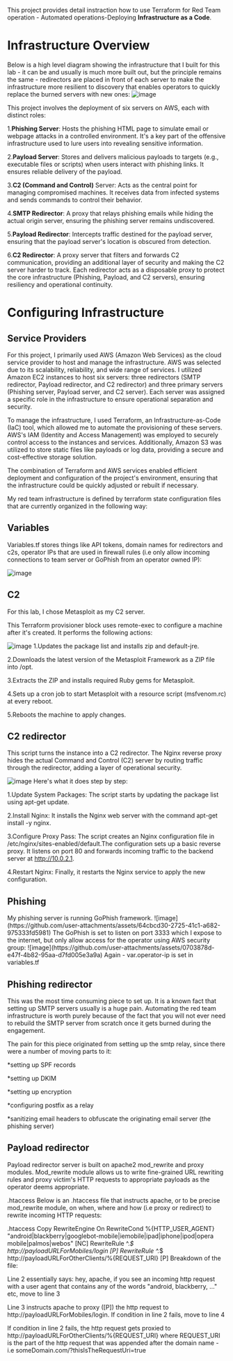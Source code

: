 This project provides detail instraction how to use Terraform for Red Team operation - Automated operations-Deploying **Infrastructure as a Code**.

<h1>Infrastructure Overview</h1>

Below is a high level diagram showing the infrastructure that I built for this lab - it can be and usually is much more built out, but the principle remains the same - redirectors are placed in front of each server to make the infrastructure more resilient to discovery that enables operators to quickly replace the burned servers with new ones:
![image](https://github.com/user-attachments/assets/38e75f38-e4e0-4efa-9f0c-110dc9393378)

This project involves the deployment of six servers on AWS, each with distinct roles:

1.**Phishing Server**: Hosts the phishing HTML page to simulate email or webpage attacks in a controlled environment. It's a key part of the offensive infrastructure used to lure users into revealing sensitive information.

2.**Payload Server**: Stores and delivers malicious payloads to targets (e.g., executable files or scripts) when users interact with phishing links. It ensures reliable delivery of the payload.

3.**C2 (Command and Control)** Server: Acts as the central point for managing compromised machines. It receives data from infected systems and sends commands to control their behavior.

4.**SMTP Redirector**: A proxy that relays phishing emails while hiding the actual origin server, ensuring the phishing server remains undiscovered.

5.**Payload Redirector**: Intercepts traffic destined for the payload server, ensuring that the payload server's location is obscured from detection.

6.**C2 Redirector**: A proxy server that filters and forwards C2 communication, providing an additional layer of security and making the C2 server harder to track.
Each redirector acts as a disposable proxy to protect the core infrastructure (Phishing, Payload, and C2 servers), ensuring resiliency and operational continuity.

<h1> Configuring Infrastructure </h1>
<h2>Service Providers</h2>
For this project, I primarily used AWS (Amazon Web Services) as the cloud service provider to host and manage the infrastructure. AWS was selected due to its scalability, reliability, and wide range of services. I utilized Amazon EC2 instances to host six servers: three redirectors (SMTP redirector, Payload redirector, and C2 redirector) and three primary servers (Phishing server, Payload server, and C2 server). Each server was assigned a specific role in the infrastructure to ensure operational separation and security.

To manage the infrastructure, I used Terraform, an Infrastructure-as-Code (IaC) tool, which allowed me to automate the provisioning of these servers. AWS's IAM (Identity and Access Management) was employed to securely control access to the instances and services. Additionally, Amazon S3 was utilized to store static files like payloads or log data, providing a secure and cost-effective storage solution.

The combination of Terraform and AWS services enabled efficient deployment and configuration of the project's environment, ensuring that the infrastructure could be quickly adjusted or rebuilt if necessary.

My red team infrastructure is defined by terraform state configuration files that are currently organized in the following way:

<h2>Variables</h2>
Variables.tf stores things like API tokens, domain names for redirectors and c2s, operator IPs that are used in firewall rules (i.e only allow incoming connections to team server or GoPhish from an operator owned IP):

![image](https://github.com/user-attachments/assets/1ecbfba0-1ce8-498a-a5f7-476b0f170b89)


<h2>C2</h2>

For this lab, I chose Metasploit as my C2 server.

This Terraform provisioner block uses remote-exec to configure a machine after it's created. It performs the following actions:

![image](https://github.com/user-attachments/assets/45847799-7a74-4285-92fb-0396f1e34ad5)
1.Updates the package list and installs zip and default-jre.

2.Downloads the latest version of the Metasploit Framework as a ZIP file into /opt.

3.Extracts the ZIP and installs required Ruby gems for Metasploit.

4.Sets up a cron job to start Metasploit with a resource script (msfvenom.rc) at every reboot.

5.Reboots the machine to apply changes.

<h2>C2 redirector</h2>
This script turns the instance into a C2 redirector. The Nginx reverse proxy hides the actual Command and Control (C2) server by routing traffic through the redirector, adding a layer of operational security.

![image](https://github.com/user-attachments/assets/77c637f4-a2d1-44f0-b2c7-e94249cfc825)
Here's what it does step by step:

1.Update System Packages: The script starts by updating the package list using apt-get update.

2.Install Nginx: It installs the Nginx web server with the command apt-get install -y nginx.

3.Configure Proxy Pass: The script creates an Nginx configuration file in /etc/nginx/sites-enabled/default.The configuration sets up a basic reverse proxy.
It listens on port 80 and forwards incoming traffic to the backend server at http://10.0.2.1.

4.Restart Nginx: Finally, it restarts the Nginx service to apply the new configuration.

<h2>Phishing</h2>
My phishing server is running GoPhish framework.
![image](https://github.com/user-attachments/assets/64cbcd30-2725-41c1-a682-975333fd5981)
The GoPhish is set to listen on port 3333 which I expose to the internet, but only allow access for the operator using AWS security group:
![image](https://github.com/user-attachments/assets/0703878d-e47f-4b82-95aa-d7fd005e3a9a)
Again - var.operator-ip is set in variables.tf

<h2>Phishing redirector</h2>

This was the most time consuming piece to set up. It is a known fact that setting up SMTP servers usually is a huge pain. Automating the red team infrastructure is worth purely because of the fact that you will not ever need to rebuild the SMTP server from scratch once it gets burned during the engagement.

The pain for this piece originated from setting up the smtp relay, since there were a number of moving parts to it:

*setting up SPF records

*setting up DKIM

*setting up encryption

*configuring postfix as a relay

*sanitizing email headers to obfuscate the originating email server (the phishing server)

<h2>Payload redirector</h2>
Payload redirector server is built on apache2 mod_rewrite and proxy modules. Mod_rewrite module allows us to write fine-grained URL rewriting rules and proxy victim's HTTP requests to appropriate payloads as the operator deems appropriate.

.htaccess
Below is an .htaccess file that instructs apache, or to be precise mod_rewrite module, on when, where and how (i.e proxy or redirect) to rewrite incoming HTTP requests:

.htaccess
Copy
RewriteEngine On
RewriteCond %{HTTP_USER_AGENT} "android|blackberry|googlebot-mobile|iemobile|ipad|iphone|ipod|opera mobile|palmos|webos" [NC]
RewriteRule ^.*$ http://payloadURLForMobiles/login [P]
RewriteRule ^.*$ http://payloadURLForOtherClients/%{REQUEST_URI} [P]
Breakdown of the file:

Line 2 essentially says: hey, apache, if you see an incoming http request with a user agent that contains any of the words "android, blackberry, ..." etc, move to line 3

Line 3 instructs apache to proxy ([P]) the http request to http://payloadURLForMobiles/login. If condition in line 2 fails, move to line 4

If condition in line 2 fails, the http request gets proxied to http://payloadURLForOtherClients/%{REQUEST_URI} where REQUEST_URI is the part of the http request that was appended after the domain name - i.e someDomain.com/?thisIsTheRequestUri=true









